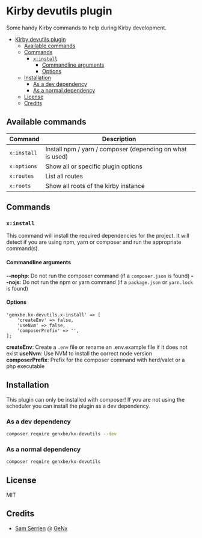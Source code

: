 # Kirby devutils plugin

Some handy Kirby commands to help during Kirby development.

- [Kirby devutils plugin](#kirby-devutils-plugin)
  - [Available commands](#available-commands)
  - [Commands](#commands)
    - [`x:install`](#xinstall)
      - [Commandline arguments](#commandline-arguments)
      - [Options](#options)
  - [Installation](#installation)
    - [As a dev dependency](#as-a-dev-dependency)
    - [As a normal dependency](#as-a-normal-dependency)
  - [License](#license)
  - [Credits](#credits)

## Available commands

| Command     | Description                                               |
| ----------- | --------------------------------------------------------- |
| `x:install` | Install npm / yarn / composer (depending on what is used) |
| `x:options` | Show all or specific plugin options                       |
| `x:routes`  | List all routes                                           |
| `x:roots`   | Show all roots of the kirby instance                      |

## Commands

### `x:install`

This command will install the required dependencies for the project. It will detect if you are using npm, yarn or composer and run the appropriate command(s).

#### Commandline arguments

**--nophp**: Do not run the composer command (if a `composer.json` is found)
**--nojs**: Do not run the npm or yarn command (if a `package.json` or `yarn.lock` is found)

#### Options

```
'genxbe.kx-devutils.x-install' => [
    'createEnv' => false,
    'useNvm' => false,
    'composerPrefix' => '',
];
```

**createEnv**: Create a `.env` file or rename an .env.example file if it does not exist
**useNvm**: Use NVM to install the correct node version
**composerPrefix**: Prefix for the composer command with herd/valet or a php executable

## Installation

This plugin can only be installed with composer!
If you are not using the scheduler you can install the plugin as a dev dependency.

### As a dev dependency

```bash
composer require genxbe/kx-devutils --dev
```

### As a normal dependency

```bash
composer require genxbe/kx-devutils
```

## License

MIT

## Credits

- [Sam Serrien](https://sam.serrien.be) @ [GeNx](https://genx.be)
